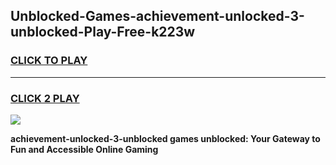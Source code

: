 
## Unblocked-Games-achievement-unlocked-3-unblocked-Play-Free-k223w
<h3>
<a href="https://premium76.site?title=achievement-unlocked-3-unblocked&ref=19M">CLICK TO PLAY</a></h3>
<hr>

<h3>
<a href="https://premium76.site?title=achievement-unlocked-3-unblocked&ref=19M">CLICK 2 PLAY</a>
  
</h3>

<a href="https://premium76.site?title=achievement-unlocked-3-unblocked&ref=19M"><img src="https://clearcache.store/games.png"></a>


**achievement-unlocked-3-unblocked games unblocked: Your Gateway to Fun and Accessible Online Gaming**
